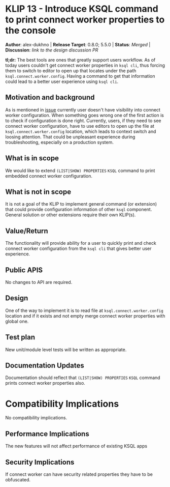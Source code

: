 # KLIP 13 - Introduce KSQL command to print connect worker properties to the console

**Author**: alex-dukhno | 
**Release Target**: 0.8.0; 5.5.0 | 
**Status**: _Merged_ | 
**Discussion**: _link to the design discussion PR_

**tl;dr:** The best tools are ones that greatly support users workflow. As of today users couldn't 
get connect worker properties in `ksql cli`, thus forcing them to switch to editor to open up that 
locates under the path `ksql.connect.worker.config`. Having a command to get that information could 
lead to a better user experience using `ksql cli`.

## Motivation and background

As is mentioned in [issue](https://github.com/confluentinc/ksql/issues/3777) currently user doesn't
have visibility into connect worker configuration. When something goes wrong one of the first action 
is to check if configuration is done right. Currently, users, if they need to see connect worker configuration,
have to use editors to open up the file at `ksql.connect.worker.config` location, which leads to 
context switch and loosing attention. That could be unpleasant experience during troubleshooting, 
especially on a production system.

## What is in scope

We would like to extend `(LIST|SHOW) PROPERTIES` `KSQL` command to print embedded connect worker configuration.

## What is not in scope

It is not a goal of the KLIP to implement general command (or extension) that could provide configuration
 information of other `ksql` component. General solution or other extensions require their own KLIP(s).

## Value/Return

The functionality will provide ability for a user to quickly print and check connect worker configuration
from the `ksql cli` that gives better user experience.

## Public APIS

No changes to API are required.

## Design

One of the way to implement it is to read file at `ksql.connect.worker.config` location and if it exists
and not empty merge connect worker properties with global one.

## Test plan

New unit/module level tests will be written as appropriate.

## Documentation Updates

Documentation should reflect that `(LIST|SHOW) PROPERTIES` `KSQL` command prints connect worker properties also.

# Compatibility Implications

No compatibility implications.

## Performance Implications

The new features will not affect performance of existing KSQL apps

## Security Implications

If connect worker can have security related properties they have to be obfuscated.
